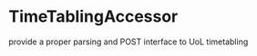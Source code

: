 TimeTablingAccessor
===================

provide a proper parsing and POST interface to UoL timetabling

